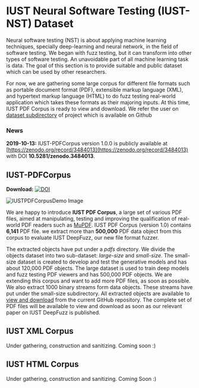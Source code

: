 # IUST Neural Software Testing (IUST-NST) Dataset

Neural software testing (NST) is about applying machine learning techniques, specially deep-learning and neural network, in the field of software testing. We began with fuzz testing, but it can transform into other types of software testing. An unavoidable part of all machine learning task is data. The goal of this section is to provide suitable and public dataset which can be used by other researchers.

For now, we are gathering some large corpus for different file formats such as portable document format (PDF), extensible markup language (XML), and hypertext markup language (HTML) to do fuzz testing real-world application which takes these formats as their majoring inputs.
At this time, IUST PDF Corpus is ready to view and download. 
We refer the user on [dataset subdirectory](../dataset/) of project which is available  on Github

### News
**2019-10-13:** IUST-PDFCorpus version 1.0.0 is publicly available at [https://zenodo.org/record/3484013](https://zenodo.org/record/3484013) with DOI **10.5281/zenodo.3484013**.


## IUST-PDFCorpus
**Download:** [![DOI](https://zenodo.org/badge/DOI/10.5281/zenodo.3484013.svg)](https://doi.org/10.5281/zenodo.3484013)

 ![IUSTPDFCorpusDemo Image](pdfs/IUST-PDFCorpusDemo.PNG)

We are happy to introduce **IUST PDF Corpus**, a large set of various PDF files, aimed at manipulating, 
testing and improving the qualification of real-world PDF readers such as [MuPDF](https://mupdf.com/).
IUST PDF Corpus (version 1.0) contains **6,141** PDF file. we extract more than **500,000** PDF data object from this corpus to evaluate IUST DeepFuzz, our new file format fuzzer. 

The extracted objects have put under a _pdfs_ directory. We divide the objects dataset into two sub-dataset: _large-size_ and _small-size_. The small-size dataset is created to develop and test the generative models and has about 120,000 PDF objects. The large dataset is used to train deep models and fuzz testing PDF viewers and has 500,000 PDF objects.
We are extending this corpus and want to add more PDF files, as soon as possible.
We also extract 1000 binary streams form data objects. These streams have put under the small-size subdirectory. All extracted objects are available to [view and download](./pdfs/) from the current GitHub repository. The complete set of PDF files will be available to view and download as soon as our relevant paper on IUST DeepFuzz is published.


## IUST XML Corpus

Under gathering, construction and sanitizing. Coming soon :)


## IUST HTML Corpus

Under gathering, construction and sanitizing. Coming Soon :)

